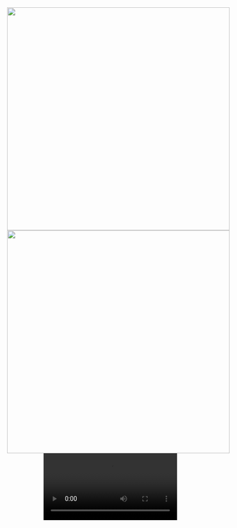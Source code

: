 
<div align="center">
   <img src="https://github.com/user-attachments/assets/4867680a-3916-447f-b922-159914930b80" height="500px" hspace=20></img>
  <img src="https://github.com/user-attachments/assets/6ed4b225-35ff-4d1c-b00d-8eb2bb469642" height="500px" hspace=20></img>
 <video src="https://github.com/user-attachments/assets/1c5a9acc-a881-474a-9b62-94ffb1dfe9ca">
</div>





